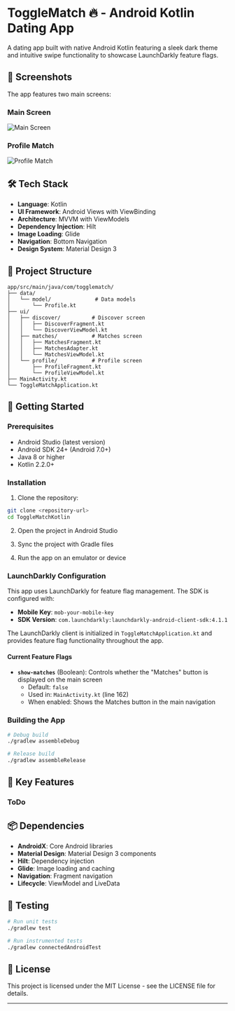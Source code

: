 # ToggleMatch 🔥 - Android Kotlin Dating App

A dating app built with native Android Kotlin featuring a sleek dark theme and intuitive swipe functionality to showcase LaunchDarkly feature flags.


## 📱 Screenshots

The app features two main screens:

### Main Screen
![Main Screen](images/main_screen.png)

### Profile Match
![Profile Match](images/profile_match.png)

## 🛠 Tech Stack

- **Language**: Kotlin
- **UI Framework**: Android Views with ViewBinding
- **Architecture**: MVVM with ViewModels
- **Dependency Injection**: Hilt
- **Image Loading**: Glide
- **Navigation**: Bottom Navigation
- **Design System**: Material Design 3

## 📁 Project Structure

```
app/src/main/java/com/togglematch/
├── data/
│   └── model/              # Data models
│       └── Profile.kt
├── ui/
│   ├── discover/          # Discover screen
│   │   ├── DiscoverFragment.kt
│   │   └── DiscoverViewModel.kt
│   ├── matches/           # Matches screen
│   │   ├── MatchesFragment.kt
│   │   ├── MatchesAdapter.kt
│   │   └── MatchesViewModel.kt
│   └── profile/           # Profile screen
│       ├── ProfileFragment.kt
│       └── ProfileViewModel.kt
├── MainActivity.kt
└── ToggleMatchApplication.kt
```

## 🚀 Getting Started

### Prerequisites

- Android Studio (latest version)
- Android SDK 24+ (Android 7.0+)
- Java 8 or higher
- Kotlin 2.2.0+

### Installation

1. Clone the repository:
```bash
git clone <repository-url>
cd ToggleMatchKotlin
```

2. Open the project in Android Studio

3. Sync the project with Gradle files

4. Run the app on an emulator or device

### LaunchDarkly Configuration

This app uses LaunchDarkly for feature flag management. The SDK is configured with:

- **Mobile Key**: `mob-your-mobile-key`
- **SDK Version**: `com.launchdarkly:launchdarkly-android-client-sdk:4.1.1`

The LaunchDarkly client is initialized in `ToggleMatchApplication.kt` and provides feature flag functionality throughout the app.

#### Current Feature Flags

- **`show-matches`** (Boolean): Controls whether the "Matches" button is displayed on the main screen
  - Default: `false`
  - Used in: `MainActivity.kt` (line 162)
  - When enabled: Shows the Matches button in the main navigation

### Building the App

```bash
# Debug build
./gradlew assembleDebug

# Release build
./gradlew assembleRelease
```

## 📱 Key Features

### ToDo



## 📦 Dependencies

- **AndroidX**: Core Android libraries
- **Material Design**: Material Design 3 components
- **Hilt**: Dependency injection
- **Glide**: Image loading and caching
- **Navigation**: Fragment navigation
- **Lifecycle**: ViewModel and LiveData

## 🧪 Testing

```bash
# Run unit tests
./gradlew test

# Run instrumented tests
./gradlew connectedAndroidTest
```

## 📄 License

This project is licensed under the MIT License - see the LICENSE file for details.

---
